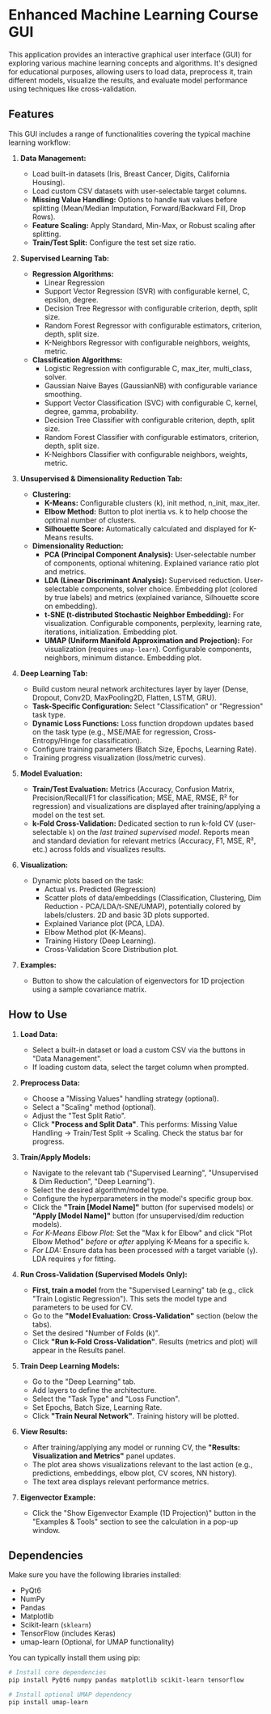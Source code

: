 # Enhanced Machine Learning Course GUI

This application provides an interactive graphical user interface (GUI) for exploring various machine learning concepts and algorithms. It's designed for educational purposes, allowing users to load data, preprocess it, train different models, visualize the results, and evaluate model performance using techniques like cross-validation.

## Features

This GUI includes a range of functionalities covering the typical machine learning workflow:

1.  **Data Management:**
    *   Load built-in datasets (Iris, Breast Cancer, Digits, California Housing).
    *   Load custom CSV datasets with user-selectable target columns.
    *   **Missing Value Handling:** Options to handle `NaN` values before splitting (Mean/Median Imputation, Forward/Backward Fill, Drop Rows).
    *   **Feature Scaling:** Apply Standard, Min-Max, or Robust scaling after splitting.
    *   **Train/Test Split:** Configure the test set size ratio.

2.  **Supervised Learning Tab:**
    *   **Regression Algorithms:**
        *   Linear Regression
        *   Support Vector Regression (SVR) with configurable kernel, C, epsilon, degree.
        *   Decision Tree Regressor with configurable criterion, depth, split size.
        *   Random Forest Regressor with configurable estimators, criterion, depth, split size.
        *   K-Neighbors Regressor with configurable neighbors, weights, metric.
    *   **Classification Algorithms:**
        *   Logistic Regression with configurable C, max\_iter, multi\_class, solver.
        *   Gaussian Naive Bayes (GaussianNB) with configurable variance smoothing.
        *   Support Vector Classification (SVC) with configurable C, kernel, degree, gamma, probability.
        *   Decision Tree Classifier with configurable criterion, depth, split size.
        *   Random Forest Classifier with configurable estimators, criterion, depth, split size.
        *   K-Neighbors Classifier with configurable neighbors, weights, metric.

3.  **Unsupervised & Dimensionality Reduction Tab:**
    *   **Clustering:**
        *   **K-Means:** Configurable clusters (k), init method, n\_init, max\_iter.
        *   **Elbow Method:** Button to plot inertia vs. k to help choose the optimal number of clusters.
        *   **Silhouette Score:** Automatically calculated and displayed for K-Means results.
    *   **Dimensionality Reduction:**
        *   **PCA (Principal Component Analysis):** User-selectable number of components, optional whitening. Explained variance ratio plot and metrics.
        *   **LDA (Linear Discriminant Analysis):** Supervised reduction. User-selectable components, solver choice. Embedding plot (colored by true labels) and metrics (explained variance, Silhouette score on embedding).
        *   **t-SNE (t-distributed Stochastic Neighbor Embedding):** For visualization. Configurable components, perplexity, learning rate, iterations, initialization. Embedding plot.
        *   **UMAP (Uniform Manifold Approximation and Projection):** For visualization (requires `umap-learn`). Configurable components, neighbors, minimum distance. Embedding plot.

4.  **Deep Learning Tab:**
    *   Build custom neural network architectures layer by layer (Dense, Dropout, Conv2D, MaxPooling2D, Flatten, LSTM, GRU).
    *   **Task-Specific Configuration:** Select "Classification" or "Regression" task type.
    *   **Dynamic Loss Functions:** Loss function dropdown updates based on the task type (e.g., MSE/MAE for regression, Cross-Entropy/Hinge for classification).
    *   Configure training parameters (Batch Size, Epochs, Learning Rate).
    *   Training progress visualization (loss/metric curves).

5.  **Model Evaluation:**
    *   **Train/Test Evaluation:** Metrics (Accuracy, Confusion Matrix, Precision/Recall/F1 for classification; MSE, MAE, RMSE, R² for regression) and visualizations are displayed after training/applying a model on the test set.
    *   **k-Fold Cross-Validation:** Dedicated section to run k-fold CV (user-selectable `k`) on the *last trained supervised model*. Reports mean and standard deviation for relevant metrics (Accuracy, F1, MSE, R², etc.) across folds and visualizes results.

6.  **Visualization:**
    *   Dynamic plots based on the task:
        *   Actual vs. Predicted (Regression)
        *   Scatter plots of data/embeddings (Classification, Clustering, Dim Reduction - PCA/LDA/t-SNE/UMAP), potentially colored by labels/clusters. 2D and basic 3D plots supported.
        *   Explained Variance plot (PCA, LDA).
        *   Elbow Method plot (K-Means).
        *   Training History (Deep Learning).
        *   Cross-Validation Score Distribution plot.

7.  **Examples:**
    *   Button to show the calculation of eigenvectors for 1D projection using a sample covariance matrix.

## How to Use

1.  **Load Data:**
    *   Select a built-in dataset or load a custom CSV via the buttons in "Data Management".
    *   If loading custom data, select the target column when prompted.

2.  **Preprocess Data:**
    *   Choose a "Missing Values" handling strategy (optional).
    *   Select a "Scaling" method (optional).
    *   Adjust the "Test Split Ratio".
    *   Click **"Process and Split Data"**. This performs: Missing Value Handling -> Train/Test Split -> Scaling. Check the status bar for progress.

3.  **Train/Apply Models:**
    *   Navigate to the relevant tab ("Supervised Learning", "Unsupervised & Dim Reduction", "Deep Learning").
    *   Select the desired algorithm/model type.
    *   Configure the hyperparameters in the model's specific group box.
    *   Click the **"Train [Model Name]"** button (for supervised models) or **"Apply [Model Name]"** button (for unsupervised/dim reduction models).
    *   *For K-Means Elbow Plot:* Set the "Max k for Elbow" and click "Plot Elbow Method" *before* or *after* applying K-Means for a specific `k`.
    *   *For LDA:* Ensure data has been processed *with* a target variable (`y`). LDA requires `y` for fitting.

4.  **Run Cross-Validation (Supervised Models Only):**
    *   **First, train a model** from the "Supervised Learning" tab (e.g., click "Train Logistic Regression"). This sets the model type and parameters to be used for CV.
    *   Go to the **"Model Evaluation: Cross-Validation"** section (below the tabs).
    *   Set the desired "Number of Folds (k)".
    *   Click **"Run k-Fold Cross-Validation"**. Results (metrics and plot) will appear in the Results panel.

5.  **Train Deep Learning Models:**
    *   Go to the "Deep Learning" tab.
    *   Add layers to define the architecture.
    *   Select the "Task Type" and "Loss Function".
    *   Set Epochs, Batch Size, Learning Rate.
    *   Click **"Train Neural Network"**. Training history will be plotted.

6.  **View Results:**
    *   After training/applying any model or running CV, the **"Results: Visualization and Metrics"** panel updates.
    *   The plot area shows visualizations relevant to the last action (e.g., predictions, embeddings, elbow plot, CV scores, NN history).
    *   The text area displays relevant performance metrics.

7.  **Eigenvector Example:**
    *   Click the "Show Eigenvector Example (1D Projection)" button in the "Examples & Tools" section to see the calculation in a pop-up window.

## Dependencies

Make sure you have the following libraries installed:

*   PyQt6
*   NumPy
*   Pandas
*   Matplotlib
*   Scikit-learn (`sklearn`)
*   TensorFlow (includes Keras)
*   umap-learn (Optional, for UMAP functionality)

You can typically install them using pip:

```bash
# Install core dependencies
pip install PyQt6 numpy pandas matplotlib scikit-learn tensorflow

# Install optional UMAP dependency
pip install umap-learn
